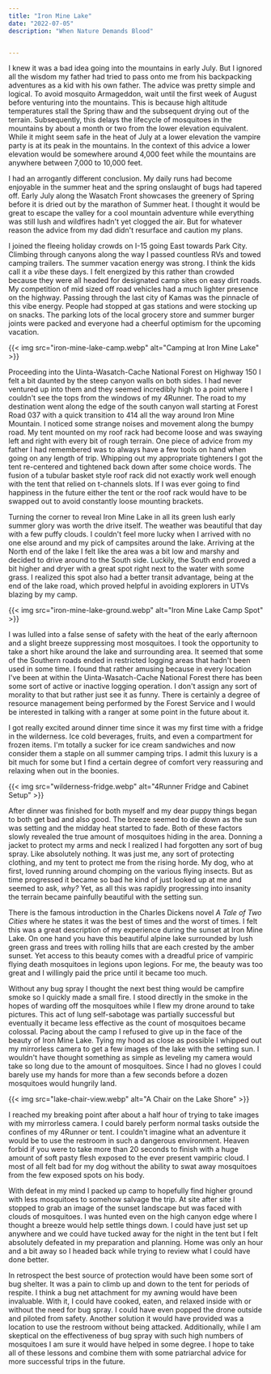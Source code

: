 ```yaml
---
title: "Iron Mine Lake"
date: "2022-07-05"
description: "When Nature Demands Blood"


---
```


I knew it was a bad idea going into the mountains in early July. But I ignored all the wisdom my father had tried to pass onto me from his backpacking adventures as a kid with his own father. The advice was pretty simple and logical. To avoid mosquito Armageddon, wait until the first week of August before venturing into the mountains. This is because high altitude temperatures stall the Spring thaw and the subsequent drying out of the terrain. Subsequently, this delays the lifecycle of mosquitoes in the mountains by about a month or two from the lower elevation equivalent. While it might seem safe in the heat of July at a lower elevation the vampire party is at its peak in the mountains. In the context of this advice a lower elevation would be somewhere around 4,000 feet while the mountains are anywhere between 7,000 to 10,000 feet.

I had an arrogantly different conclusion. My daily runs had become enjoyable in the summer heat and the spring onslaught of bugs had tapered off. Early July along the Wasatch Front showcases the greenery of Spring before it is dried out by the marathon of Summer heat. I thought it would be great to escape the valley for a cool mountain adventure while everything was still lush and wildfires hadn't yet clogged the air. But for whatever reason the advice from my dad didn't resurface and caution my plans.

I joined the fleeing holiday crowds on I-15 going East towards Park City. Climbing through canyons along the way I passed countless RVs and towed camping trailers. The summer vacation energy was strong. I think the kids call it a *vibe* these days. I felt energized by this rather than crowded because they were all headed for designated camp sites on easy dirt roads. My competition of mid sized off road vehicles had a much lighter presence on the highway. Passing through the last city of Kamas was the pinnacle of this vibe energy. People had stopped at gas stations and were stocking up on snacks. The parking lots of the local grocery store and summer burger joints were packed and everyone had a cheerful optimism for the upcoming vacation.

{{< img src="iron-mine-lake-camp.webp" alt="Camping at Iron Mine Lake" >}}

Proceeding into the Uinta-Wasatch-Cache National Forest on Highway 150 I felt a bit daunted by the steep canyon walls on both sides. I had never ventured up into them and they seemed incredibly high to a point where I couldn't see the tops from the windows of my 4Runner. The road to my destination went along the edge of the south canyon wall starting at Forest Road 037 with a quick transition to 414 all the way around Iron Mine Mountain. I noticed some strange noises and movement along the bumpy road. My tent mounted on my roof rack had become loose and was swaying left and right with every bit of rough terrain. One piece of advice from my father I had remembered was to always have a few tools on hand when going on any length of trip. Whipping out my appropriate tighteners I got the tent re-centered and tightened back down after some choice words. The fusion of a tubular basket style roof rack did not exactly work well enough with the tent that relied on t-channels slots. If I was ever going to find happiness in the future either the tent or the roof rack would have to be swapped out to avoid constantly loose mounting brackets.

Turning the corner to reveal Iron Mine Lake in all its green lush early summer glory was worth the drive itself. The weather was beautiful that day with a few puffy clouds. I couldn't feel more lucky when I arrived with no one else around and my pick of campsites around the lake. Arriving at the North end of the lake I felt like the area was a bit low and marshy and decided to drive around to the South side. Luckily, the South end proved a bit higher and dryer with a great spot right next to the water with some grass. I realized this spot also had a better transit advantage, being at the end of the lake road, which proved helpful in avoiding explorers in UTVs blazing by my camp.

{{< img src="iron-mine-lake-ground.webp" alt="Iron Mine Lake Camp Spot" >}}

I was lulled into a false sense of safety with the heat of the early afternoon and a slight breeze suppressing most mosquitoes. I took the opportunity to take a short hike around the lake and surrounding area. It seemed that some of the Southern roads ended in restricted logging areas that hadn't been used in some time. I found that rather amusing because in every location I've been at within the Uinta-Wasatch-Cache National Forest there has been some sort of active or inactive logging operation. I don't assign any sort of morality to that but rather just see it as funny. There is certainly a degree of resource management being performed by the Forest Service and I would be interested in talking with a ranger at some point in the future about it.

I got really excited around dinner time since it was my first time with a fridge in the wilderness. Ice cold beverages, fruits, and even a compartment for frozen items. I'm totally a sucker for ice cream sandwiches and now consider them a staple on all summer camping trips. I admit this luxury is a bit much for some but I find a certain degree of comfort very reassuring and relaxing when out in the boonies.

{{< img src="wilderness-fridge.webp" alt="4Runner Fridge and Cabinet Setup" >}}

After dinner was finished for both myself and my dear puppy things began to both get bad and also good. The breeze seemed to die down as the sun was setting and the midday heat started to fade. Both of these factors slowly revealed the true amount of mosquitoes hiding in the area. Donning a jacket to protect my arms and neck I realized I had forgotten any sort of bug spray. Like absolutely nothing. It was just me, any sort of protecting clothing, and my tent to protect me from the rising horde. My dog, who at first, loved running around chomping on the various flying insects. But as time progressed it became so bad he kind of just looked up at me and seemed to ask, *why?* Yet, as all this was rapidly progressing into insanity the terrain became painfully beautiful with the setting sun.

There is the famous introduction in the Charles Dickens novel *A Tale of Two Cities* where he states it was the best of times and the worst of times. I felt this was a great description of my experience during the sunset at Iron Mine Lake. On one hand you have this beautiful alpine lake surrounded by lush green grass and trees with rolling hills that are each crested by the amber sunset. Yet access to this beauty comes with a dreadful price of vampiric flying death mosquitoes in legions upon legions. For me, the beauty was too great and I willingly paid the price until it became too much.

Without any bug spray I thought the next best thing would be campfire smoke so I quickly made a small fire. I stood directly in the smoke in the hopes of warding off the mosquitoes while I flew my drone around to take pictures. This act of lung self-sabotage was partially successful but eventually it became less effective as the count of mosquitoes became colossal. Pacing about the camp I refused to give up in the face of the beauty of Iron Mine Lake. Tying my hood as close as possible I whipped out my mirrorless camera to get a few images of the lake with the setting sun. I wouldn't have thought something as simple as leveling my camera would take so long due to the amount of mosquitoes. Since I had no gloves I could barely use my hands for more than a few seconds before a dozen mosquitoes would hungrily land.

{{< img src="lake-chair-view.webp" alt="A Chair on the Lake Shore" >}}

I reached my breaking point after about a half hour of trying to take images with my mirrorless camera. I could barely perform normal tasks outside the confines of my 4Runner or tent. I couldn't imagine what an adventure it would be to use the restroom in such a dangerous environment. Heaven forbid if you were to take more than 20 seconds to finish with a huge amount of soft pasty flesh exposed to the ever present vampiric cloud. I most of all felt bad for my dog without the ability to swat away mosquitoes from the few exposed spots on his body.

With defeat in my mind I packed up camp to hopefully find higher ground with less mosquitoes to somehow salvage the trip. At site after site I stopped to grab an image of the sunset landscape but was faced with clouds of mosquitoes. I was hunted even on the high canyon edge where I thought a breeze would help settle things down. I could have just set up anywhere and we could have tucked away for the night in the tent but I felt absolutely defeated in my preparation and planning. Home was only an hour and a bit away so I headed back while trying to review what I could have done better.

In retrospect the best source of protection would have been some sort of bug shelter. It was a pain to climb up and down to the tent for periods of respite. I think a bug net attachment for my awning would have been invaluable. With it, I could have cooked, eaten, and relaxed inside with or without the need for bug spray. I could have even popped the drone outside and piloted from safety. Another solution it would have provided was a location to use the restroom without being attacked. Additionally, while I am skeptical on the effectiveness of bug spray with such high numbers of mosquitoes I am sure it would have helped in some degree. I hope to take all of these lessons and combine them with some patriarchal advice for more successful trips in the future.
